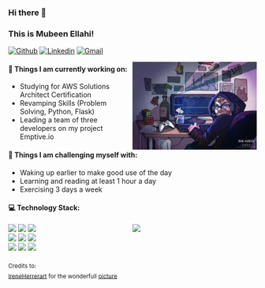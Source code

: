 ### Hi there 👋 
### This is Mubeen Ellahi!

[![Github](https://img.shields.io/badge/-Github-000?style=flat&logo=Github&logoColor=white)](https://github.com/mubeenellahi1)
[![Linkedin](https://img.shields.io/badge/-LinkedIn-blue?style=flat&logo=Linkedin&logoColor=white)](https://www.linkedin.com/in/beenyo/)
[![Gmail](https://img.shields.io/badge/-Gmail-c14438?style=flat&logo=Gmail&logoColor=white)](mailto:ellahimubeen@gmail.com)

<img align="right" alt="img" src="https://github.com/FernandoRoldan93/FernandoRoldan93/blob/master/cover_image.jpg" width="50%" height="auto" />


#### 🌱 Things I am currently working on: 
- Studying for AWS Solutions Architect Certification  
- Revamping Skills (Problem Solving, Python, Flask)
- Leading a team of three developers on my project Emptive.io 

#### :muscle: Things I am challenging myself with:
- Waking up earlier to make good use of the day
- Learning and reading at least 1 hour a day
- Exercising 3 days a week

#### :computer: Technology Stack: 
<p>
	<img width="50%" align="right" src="https://github-readme-stats.vercel.app/api?username=mubeenellahi1&show_icons=true&hide_border=true" />

<code><img width="10%" src="https://www.vectorlogo.zone/logos/djangoproject/djangoproject-ar21.svg"></code>
<code><img width="10%" src="https://www.vectorlogo.zone/logos/python/python-ar21.svg"></code>
<code><img width="8%" src="https://www.vectorlogo.zone/logos/amazon_aws/amazon_aws-ar21.svg"></code>
<br />
<code><img width="10%" src="https://www.vectorlogo.zone/logos/pocoo_flask/pocoo_flask-ar21.svg"></code>
<code><img width="10%" src="https://www.vectorlogo.zone/logos/mysql/mysql-ar21.svg"></code>
<code><img width="10%" src="https://www.vectorlogo.zone/logos/docker/docker-ar21.svg"></code>
<br />
<code><img width="10%" src="https://www.vectorlogo.zone/logos/postgresql/postgresql-ar21.svg"></code>
<code><img width="10%" src="https://www.vectorlogo.zone/logos/javascript/javascript-ar21.svg"></code>
<code><img width="10%" src="https://www.vectorlogo.zone/logos/git-scm/git-scm-ar21.svg"></code>
</p>

<sub>Credits to: <br/>[IreneHerrerart](https://www.artstation.com/ireneherrera) for the wonderfull [picture](https://github.com/FernandoRoldan93/FernandoRoldan93/blob/master/cover_image.jpg)</sub>
